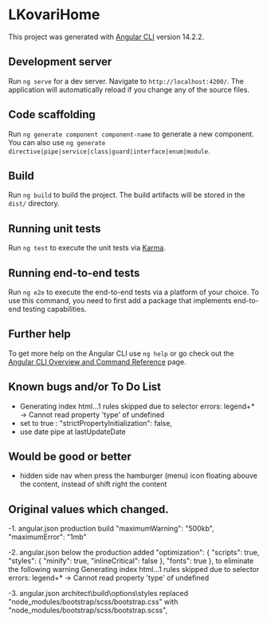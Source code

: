 # LKovariHome

This project was generated with [Angular CLI](https://github.com/angular/angular-cli) version 14.2.2.

## Development server

Run `ng serve` for a dev server. Navigate to `http://localhost:4200/`. The application will automatically reload if you change any of the source files.

## Code scaffolding

Run `ng generate component component-name` to generate a new component. You can also use `ng generate directive|pipe|service|class|guard|interface|enum|module`.

## Build

Run `ng build` to build the project. The build artifacts will be stored in the `dist/` directory.

## Running unit tests

Run `ng test` to execute the unit tests via [Karma](https://karma-runner.github.io).

## Running end-to-end tests

Run `ng e2e` to execute the end-to-end tests via a platform of your choice. To use this command, you need to first add a package that implements end-to-end testing capabilities.

## Further help

To get more help on the Angular CLI use `ng help` or go check out the [Angular CLI Overview and Command Reference](https://angular.io/cli) page.

## Known bugs and/or To Do List
- Generating index html...1 rules skipped due to selector errors: legend+* -> Cannot read property 'type' of undefined
- set to true : "strictPropertyInitialization": false,
- use date pipe at lastUpdateDate



## Would be good or better
- hidden side nav when press the hamburger (menu) icon floating abouve the content, instead of shift right the content
  
## Original values which changed.
-1. angular.json production build
    "maximumWarning": "500kb",
    "maximumError": "1mb"

-2. angular.json below the production added
           "optimization": {
              "scripts": true,
              "styles": {
                "minify": true,
                "inlineCritical": false
                },
              "fonts": true
            },
to eliminate the following warning
Generating index html...1 rules skipped due to selector errors: legend+* -> Cannot read property 'type' of undefined

-3. angular.json architect\build\options\styles
replaced "node_modules/bootstrap/scss/bootstrap.css" with "node_modules/bootstrap/scss/bootstrap.scss",
